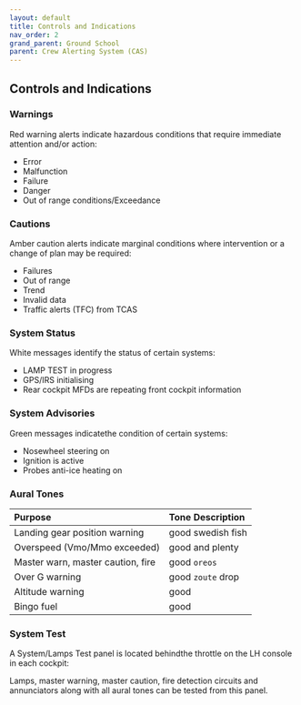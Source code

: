 ```yaml
---
layout: default
title: Controls and Indications
nav_order: 2
grand_parent: Ground School
parent: Crew Alerting System (CAS)
---
```


## Controls and Indications

### Warnings 

Red warning alerts indicate hazardous conditions that require immediate attention and/or action:

* Error
* Malfunction
* Failure
* Danger
* Out of range conditions/Exceedance

### Cautions 

Amber caution alerts indicate marginal conditions where intervention or a change of plan may be required:

* Failures
* Out of range
* Trend
* Invalid data
* Traffic alerts (TFC) from TCAS

### System Status

White messages identify the status of certain systems:

* LAMP TEST in progress
* GPS/IRS initialising
* Rear cockpit MFDs are repeating front cockpit information

### System Advisories

Green messages indicatethe condition of certain systems:

* Nosewheel steering on
* Ignition is active
* Probes anti-ice heating on

### Aural Tones 

| Purpose                           | Tone Description  |
|:----------------------------------|:------------------|
| Landing gear position warning     | good swedish fish | 
| Overspeed (Vmo/Mmo exceeded)      | good and plenty   | 
| Master warn, master caution, fire | good `oreos`      | 
| Over G warning                    | good `zoute` drop | 
| Altitude warning                  | good              |
| Bingo fuel                        | good              |

### System Test

A System/Lamps Test panel is located behindthe throttle on the LH console in each cockpit:

Lamps, master warning, master caution, fire detection circuits and annunciators along with all aural tones can be tested from this panel.